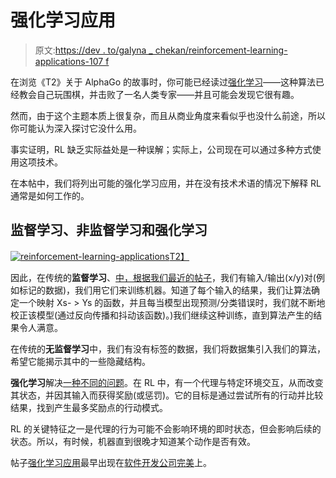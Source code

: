 # 强化学习应用

> 原文:[https://dev . to/galyna _ chekan/reinforcement-learning-applications-107 f](https://dev.to/galyna_chekan/reinforcement-learning-applications-107f)

在浏览《T2》关于 AlphaGo 的故事时，你可能已经读过[强化学习](https://perfectial.com/blog/reinforcement-learning-applications/)——这种算法已经教会自己玩围棋，并击败了一名人类专家——并且可能会发现它很有趣。

然而，由于这个主题本质上很复杂，而且从商业角度来看似乎也没什么前途，所以你可能认为深入探讨它没什么用。

事实证明，RL 缺乏实际益处是一种误解；实际上，公司现在可以通过多种方式使用这项技术。

在本帖中，我们将列出可能的强化学习应用，并在没有技术术语的情况下解释 RL 通常是如何工作的。

## [](#supervised-learning-unsupervised-learning-and-reinforcement-learning)监督学习、非监督学习和强化学习

[![reinforcement-learning-applications](../Images/45c40b407b0f832f16ecc7e4d9ffe00e.png)T2】](https://res.cloudinary.com/practicaldev/image/fetch/s--bLXrKdiU--/c_limit%2Cf_auto%2Cfl_progressive%2Cq_auto%2Cw_880/https://perfectial.com/wp-content/uploads/2018/06/img1-7.jpg)

因此，在传统的**监督学习**、[中，根据我们最近的帖子](https://dev.to/galyna_chekan/machine-learning-in-finance-and-how-to-apply-them-16hh)，我们有输入/输出(x/y)对(例如标记的数据)，我们用它们来训练机器。知道了每个输入的结果，我们让算法确定一个映射 Xs- > Ys 的函数，并且每当模型出现预测/分类错误时，我们就不断地校正该模型(通过反向传播和抖动该函数)。)我们继续这种训练，直到算法产生的结果令人满意。

在传统的**无监督学习**中，我们有没有标签的数据，我们将数据集引入我们的算法，希望它能揭示其中的一些隐藏结构。

**强化学习**解决[一种不同的问题](https://en.wikipedia.org/wiki/Reinforcement_learning%20target=_blank%20rel=)。在 RL 中，有一个代理与特定环境交互，从而改变其状态，并因其输入而获得奖励(或惩罚)。它的目标是通过尝试所有的行动并比较结果，找到产生最多奖励点的行动模式。

RL 的关键特征之一是代理的行为可能不会影响环境的即时状态，但会影响后续的状态。所以，有时候，机器直到很晚才知道某个动作是否有效。

帖子[强化学习应用](https://perfectial.com/blog/reinforcement-learning-applications/)最早出现在[软件开发公司完美](https://perfectial.com)上。
